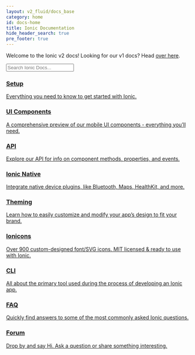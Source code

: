 ```yaml
---
layout: v2_fluid/docs_base
category: home
id: docs-home
title: Ionic Documentation
hide_header_search: true
pre_footer: true
---
```


<p class="alert">
  Welcome to the Ionic v2 docs! Looking for our v1 docs? Head <a href="/docs">
  over here</a>.
</p>

<div class="docs-home text-center">
  <form class="form-group search" role="search">
    <input type="text"
           class="form-control search-input"
           placeholder="Search Ionic Docs..."
           data-searchpos="index"
           ng-model="searchTerm">
  </form>
  <div class="sections">
    <a class="section getting-started"
       href="/docs/v2/setup/installation">
      <h3>Setup</h3>
      <p>
        Everything you need to know to get started with Ionic.
      </p>
    </a>
    <a class="section ui"
       href="/docs/v2/components">
      <h3>UI Components</h3>
      <p>
        A comprehensive preview of our mobile UI components - everything you’ll
        need.
      </p>
    </a>
    <a class="section api"
       href="/docs/v2/api">
      <h3>API</h3>
      <p>
        Explore our API for info on component methods, properties, and events.
      </p>
    </a>
    <a class="section native"
       href="/docs/v2/native">
      <h3>Ionic Native</h3>
      <p>
        Integrate native device plugins, like Bluetooth, Maps, HealthKit, and
        more.
      </p>
    </a>
    <a class="section theming"
       href="/docs/v2/theming/">
      <h3>Theming</h3>
      <p>
        Learn how to easily customize and modify your app’s design to fit your
        brand.
      </p>
    </a>
    <a class="section ionicons-link"
       href="/docs/v2/ionicons/">
      <h3>Ionicons</h3>
      <p>
        Over 900 custom-designed font/SVG icons. MIT licensed & ready to use
        with Ionic.
      </p>
    </a>
    <a class="section cli"
       href="/docs/v2/cli/">
      <h3>CLI</h3>
      <p>
        All about the primary tool used during the process of developing an
        Ionic app.
      </p>
    </a>
    <a class="section faq"
       href="/docs/v2/faq/">
      <h3>FAQ</h3>
      <p>
        Quickly find answers to some of the most commonly asked Ionic questions.
      </p>
    </a>
    <a class="section forum"
       href="https://forum.ionicframework.com">
      <h3>Forum</h3>
      <p>
        Drop by and say Hi. Ask a question or share something interesting.
      </p>
    </a>
  </div>
</div>

